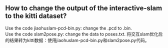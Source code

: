 
## How to change the output of the interactive-slam to the kitti dataset? 
   Use the code jiaohuslam-pcd-bin.py: change the .pcd to .bin.  
   Use the code slam2pose.py: change the data to poses.txt.
   将交互slam优化后的结果转为kitti数据：使用jiaohuslam-pcd-bin.py和slam2pose.py代码。
